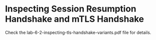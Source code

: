 # Inspecting Session Resumption Handshake and mTLS Handshake

Check the lab-6-2-inspecting-tls-handshake-variants.pdf file for details.
